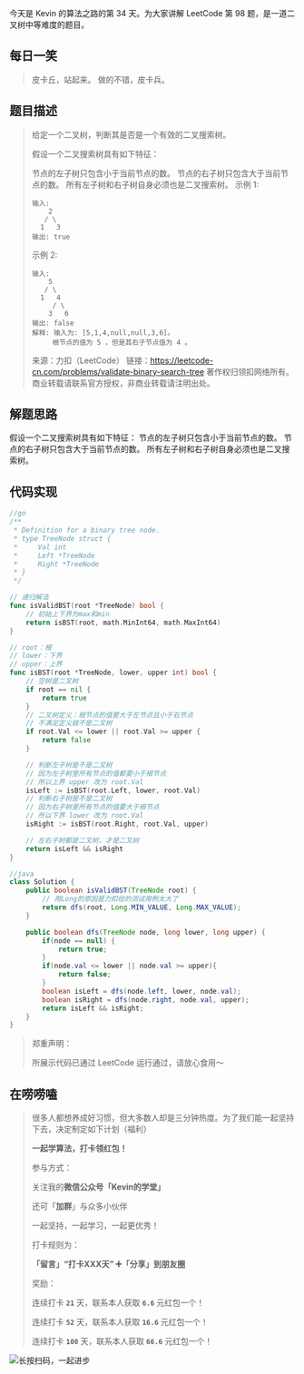 今天是 Kevin 的算法之路的第 34 天。为大家讲解 LeetCode 第 98 题，是一道二叉树中等难度的题目。



## 每日一笑

> 皮卡丘，站起来。
> 做的不错，皮卡兵。



## 题目描述

> 给定一个二叉树，判断其是否是一个有效的二叉搜索树。
>
> 假设一个二叉搜索树具有如下特征：
>
> 节点的左子树只包含小于当前节点的数。
> 节点的右子树只包含大于当前节点的数。
> 所有左子树和右子树自身必须也是二叉搜索树。
> 示例 1:
>
> ```
> 输入:
>     2
>    / \
>   1   3
> 输出: true
> ```
>
> 示例 2:
>
> ```
> 输入:
>     5
>    / \
>   1   4
>      / \
>     3   6
> 输出: false
> 解释: 输入为: [5,1,4,null,null,3,6]。
>      根节点的值为 5 ，但是其右子节点值为 4 。
> ```
>
> 来源：力扣（LeetCode）
> 链接：https://leetcode-cn.com/problems/validate-binary-search-tree
> 著作权归领扣网络所有。商业转载请联系官方授权，非商业转载请注明出处。



## 解题思路

假设一个二叉搜索树具有如下特征：
节点的左子树只包含小于当前节点的数。
节点的右子树只包含大于当前节点的数。
所有左子树和右子树自身必须也是二叉搜索树。



## 代码实现

```go
//go
/**
 * Definition for a binary tree node.
 * type TreeNode struct {
 *     Val int
 *     Left *TreeNode
 *     Right *TreeNode
 * }
 */

// 递归解法
func isValidBST(root *TreeNode) bool {
	// 初始上下界为max和min
	return isBST(root, math.MinInt64, math.MaxInt64)
}

// root：根
// lower：下界
// upper：上界
func isBST(root *TreeNode, lower, upper int) bool {
	// 空树是二叉树
	if root == nil {
		return true
	}
	// 二叉树定义：根节点的值要大于左节点且小于右节点
	// 不满足定义就不是二叉树
	if root.Val <= lower || root.Val >= upper {
		return false
	}

	// 判断左子树是不是二叉树
	// 因为左子树里所有节点的值都要小于根节点
	// 所以上界 upper 改为 root.Val
	isLeft := isBST(root.Left, lower, root.Val)
	// 判断右子树是不是二叉树
	// 因为右子树里所有节点的值要大于根节点
	// 所以下界 lower 改为 root.Val
	isRight := isBST(root.Right, root.Val, upper)

	// 左右子树都是二叉树，才是二叉树
	return isLeft && isRight
}
```

```java
//java
class Solution {
    public boolean isValidBST(TreeNode root) {
      	// 用Long的原因是力扣给的测试用例太大了
        return dfs(root, Long.MIN_VALUE, Long.MAX_VALUE);
    }

    public boolean dfs(TreeNode node, long lower, long upper) {
        if(node == null) {
            return true;
        }
        if(node.val <= lower || node.val >= upper){
            return false;
        }
        boolean isLeft = dfs(node.left, lower, node.val);
        boolean isRight = dfs(node.right, node.val, upper);
        return isLeft && isRight;
    }
}
```



> 郑重声明：
>
> 所展示代码已通过 LeetCode 运行通过，请放心食用～



## 在唠唠嗑

> 很多人都想养成好习惯，但大多数人却是三分钟热度。为了我们能一起坚持下去，决定制定如下计划（福利）
>
> **一起学算法，打卡领红包！**
>
> 参与方式：
>
> 关注我的**微信公众号「Kevin的学堂」**
>
> 还可「**加群**」与众多小伙伴
>
> 一起坚持，一起学习，一起更优秀！
>
> 打卡规则为：
>
> **「留言」“打卡XXX天” ➕「分享」到朋友圈**
>
> 奖励：
>
> 连续打卡 **`21`** 天，联系本人获取 **`6.6`** 元红包一个！
>
> 连续打卡 **`52`** 天，联系本人获取 **`16.6`** 元红包一个！
>
> 连续打卡 **`100`** 天，联系本人获取 **`66.6`** 元红包一个！



![长按扫码，一起进步](http://wesub.ifree258.top/wesubQRCode-2.png)